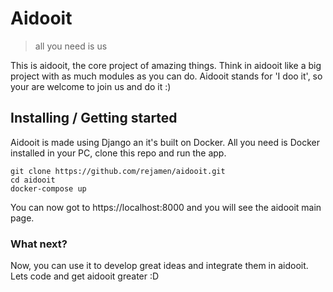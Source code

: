 # Aidooit
> all you need is us

This is aidooit, the core project of amazing things. Think in aidooit like a big project with as much modules as you can do. Aidooit stands for 'I doo it', so your are welcome to join us and do it :)

## Installing / Getting started

Aidooit is made using Django an it's built on Docker. All you need is Docker installed in your PC, clone this repo and run the app.

```shell
git clone https://github.com/rejamen/aidooit.git
cd aidooit
docker-compose up
```

You can now got to https://localhost:8000 and you will see the aidooit main page.

### What next?

Now, you can use it to develop great ideas and integrate them in aidooit. Lets code and get aidooit greater :D
